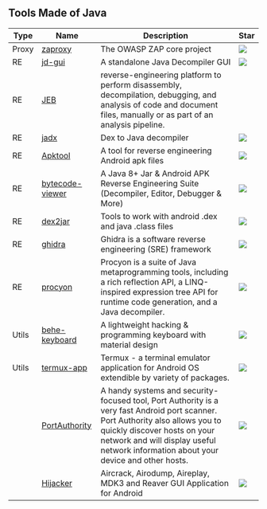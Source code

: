 
## Tools Made of Java

| Type | Name | Description | Star |
| --- | --- | --- | --- |
|Proxy|[zaproxy](https://github.com/zaproxy/zaproxy)|The OWASP ZAP core project|![](https://img.shields.io/github/stars/zaproxy/zaproxy?label=%20)|
|RE|[jd-gui](https://github.com/java-decompiler/jd-gui)|A standalone Java Decompiler GUI|![](https://img.shields.io/github/stars/java-decompiler/jd-gui?label=%20)|
|RE|[JEB](https://www.pnfsoftware.com/jeb/)|reverse-engineering platform to perform disassembly, decompilation, debugging, and analysis of code and document files, manually or as part of an analysis pipeline.||
|RE|[jadx](https://github.com/skylot/jadx)|Dex to Java decompiler|![](https://img.shields.io/github/stars/skylot/jadx?label=%20)|
|RE|[Apktool](https://github.com/iBotPeaches/Apktool)|A tool for reverse engineering Android apk files|![](https://img.shields.io/github/stars/iBotPeaches/Apktool?label=%20)|
|RE|[bytecode-viewer](https://github.com/Konloch/bytecode-viewer/)|A Java 8+ Jar & Android APK Reverse Engineering Suite (Decompiler, Editor, Debugger & More)|![](https://img.shields.io/github/stars/Konloch/bytecode-viewer/?label=%20)|
|RE|[dex2jar](https://github.com/pxb1988/dex2jar)|Tools to work with android .dex and java .class files|![](https://img.shields.io/github/stars/pxb1988/dex2jar?label=%20)|
|RE|[ghidra](https://github.com/NationalSecurityAgency/ghidra)|Ghidra is a software reverse engineering (SRE) framework|![](https://img.shields.io/github/stars/NationalSecurityAgency/ghidra?label=%20)|
|RE|[procyon](https://github.com/mstrobel/procyon)|Procyon is a suite of Java metaprogramming tools, including a rich reflection API, a LINQ-inspired expression tree API for runtime code generation, and a Java decompiler.|![](https://img.shields.io/github/stars/mstrobel/procyon?label=%20)|
|Utils|[behe-keyboard](https://github.com/VladThodo/behe-keyboard)|A lightweight hacking & programming keyboard with material design|![](https://img.shields.io/github/stars/VladThodo/behe-keyboard?label=%20)|
|Utils|[termux-app](https://github.com/termux/termux-app)|Termux - a terminal emulator application for Android OS extendible by variety of packages.|![](https://img.shields.io/github/stars/termux/termux-app?label=%20)|
||[PortAuthority](https://github.com/aaronjwood/PortAuthority)|A handy systems and security-focused tool, Port Authority is a very fast Android port scanner. Port Authority also allows you to quickly discover hosts on your network and will display useful network information about your device and other hosts.|![](https://img.shields.io/github/stars/aaronjwood/PortAuthority?label=%20)|
||[Hijacker](https://github.com/chrisk44/Hijacker)|Aircrack, Airodump, Aireplay, MDK3 and Reaver GUI Application for Android|![](https://img.shields.io/github/stars/chrisk44/Hijacker?label=%20)|

